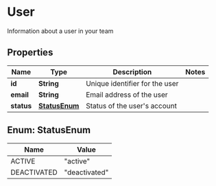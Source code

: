 

# User

Information about a user in your team

## Properties

| Name | Type | Description | Notes |
|------------ | ------------- | ------------- | -------------|
|**id** | **String** | Unique identifier for the user |  |
|**email** | **String** | Email address of the user |  |
|**status** | [**StatusEnum**](#StatusEnum) | Status of the user&#39;s account |  |



## Enum: StatusEnum

| Name | Value |
|---- | -----|
| ACTIVE | &quot;active&quot; |
| DEACTIVATED | &quot;deactivated&quot; |



